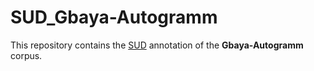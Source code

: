 # SUD_Gbaya-Autogramm

This repository contains the [SUD](https://surfacesyntacticud.github.io/) annotation of the **Gbaya-Autogramm** corpus.

